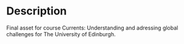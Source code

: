 # Description

Final asset for course Currents: Understanding and adressing global challenges for The University of Edinburgh.
